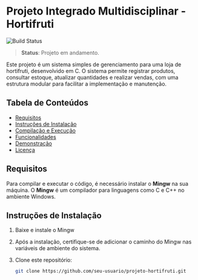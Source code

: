 # Projeto Integrado Multidisciplinar - Hortifruti

![Build Status](https://img.shields.io/badge/build-passing-brightgreen)  
> **Status**: Projeto em andamento.

Este projeto é um sistema simples de gerenciamento para uma loja de hortifruti, desenvolvido em C. O sistema permite registrar produtos, consultar estoque, atualizar quantidades e realizar vendas, com uma estrutura modular para facilitar a implementação e manutenção.

## Tabela de Conteúdos
- [Requisitos](#requisitos)
- [Instruções de Instalação](#instruções-de-instalação)
- [Compilação e Execução](#compilação-e-execução)
- [Funcionalidades](#funcionalidades)
- [Demonstração](#demonstração)
- [Licença](#licença)

## Requisitos

Para compilar e executar o código, é necessário instalar o **Mingw** na sua máquina. O **Mingw** é um compilador para linguagens como C e C++ no ambiente Windows.

## Instruções de Instalação

1. Baixe e instale o Mingw
2. Após a instalação, certifique-se de adicionar o caminho do Mingw nas variáveis de ambiente do sistema.
3. Clone este repositório:

   ```bash
   git clone https://github.com/seu-usuario/projeto-hortifruti.git
